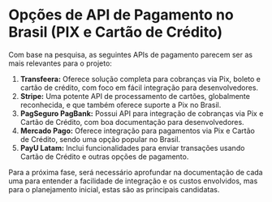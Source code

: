 
# Opções de API de Pagamento no Brasil (PIX e Cartão de Crédito)

Com base na pesquisa, as seguintes APIs de pagamento parecem ser as mais relevantes para o projeto:

1.  **Transfeera:** Oferece solução completa para cobranças via Pix, boleto e cartão de crédito, com foco em fácil integração para desenvolvedores.
2.  **Stripe:** Uma potente API de processamento de cartões, globalmente reconhecida, e que também oferece suporte a Pix no Brasil.
3.  **PagSeguro PagBank:** Possui API para integração de cobranças via Pix e Cartão de Crédito, com boa documentação para desenvolvedores.
4.  **Mercado Pago:** Oferece integração para pagamentos via Pix e Cartão de Crédito, sendo uma opção popular no Brasil.
5.  **PayU Latam:** Inclui funcionalidades para enviar transações usando Cartão de Crédito e outras opções de pagamento.

Para a próxima fase, será necessário aprofundar na documentação de cada uma para entender a facilidade de integração e os custos envolvidos, mas para o planejamento inicial, estas são as principais candidatas.

